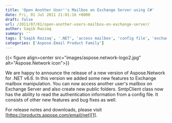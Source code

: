 ```yaml
---
title: 'Open Another User''s Mailbox on Exchange Server using C#'
date: Fri, 01 Jul 2011 21:01:16 +0000
draft: false
url: /2011/07/01/open-another-users-mailbox-on-exchange-server/
author: Saqib Razzaq
summary: ''
tags: ['Saqib Razzaq', '.NET', 'access mailbox', 'config file', 'exchange', 'inbox', 'product release', 'public folder', 'smtp']
categories: ['Aspose.Email Product Family']
---
```




{{< figure align=center src="images/aspose.network-logo2.jpg" alt="Aspose.Network icon">}}


We are happy to announce the release of a new version of Aspose.Network for .NET v6.6. In this version we added some new features to Exchange mailbox manipulation. You can now access another user's mailbox on Exchange Server and also create new public folders. SmtpClient class now has the ability to read the authentication information from a config file. It consists of other new features and bug fixes as well.

For release notes and downloads, please visit [https://products.aspose.com/email/net][1].




[1]: https://products.aspose.com/email/net




